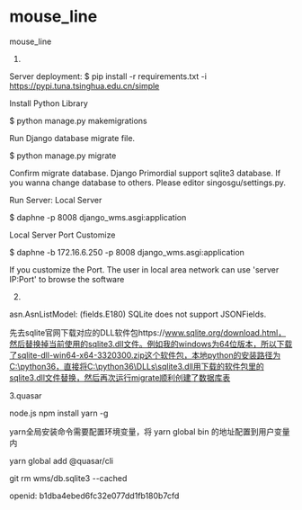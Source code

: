 # mouse_line
mouse_line


1.
Server deployment:
$ pip install -r requirements.txt -i https://pypi.tuna.tsinghua.edu.cn/simple

Install Python Library

$ python manage.py makemigrations

Run Django database migrate file.

$ python manage.py migrate

Confirm migrate database. Django Primordial support sqlite3 database. If you wanna change database to others. Please editor singosgu/settings.py.

Run Server:
Local Server

$ daphne -p 8008 django_wms.asgi:application

Local Server Port Customize

$ daphne -b 172.16.6.250 -p 8008 django_wms.asgi:application

If you customize the Port. The user in local area network can use 'server IP:Port' to browse the software

2.

asn.AsnListModel: (fields.E180) SQLite does not support JSONFields.

先去sqlite官网下载对应的DLL软件包https://www.sqlite.org/download.html，然后替换掉当前使用的sqlite3.dll文件。例如我的windows为64位版本，所以下载了sqlite-dll-win64-x64-3320300.zip这个软件包，本地python的安装路径为C:\python36，直接将C:\python36\DLLs\sqlite3.dll用下载的软件包里的sqlite3.dll文件替换，然后再次运行migrate顺利创建了数据库表

3.quasar

node.js
npm install yarn -g

yarn全局安装命令需要配置环境变量，将 yarn global bin 的地址配置到用户变量内

yarn global add @quasar/cli

git rm wms/db.sqlite3 --cached


openid:
b1dba4ebed6fc32e077dd1fb180b7cfd
